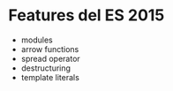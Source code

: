 # Features del ES 2015 

* modules
* arrow functions
* spread operator
* destructuring 
* template literals 